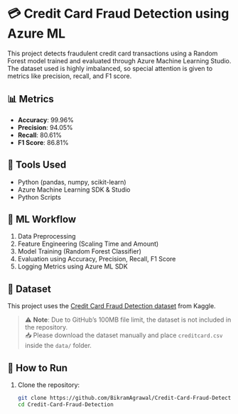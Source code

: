 
# 💳 Credit Card Fraud Detection using Azure ML

This project detects fraudulent credit card transactions using a Random Forest model trained and evaluated through Azure Machine Learning Studio. The dataset used is highly imbalanced, so special attention is given to metrics like precision, recall, and F1 score.

## 📊 Metrics

- **Accuracy**: 99.96%  
- **Precision**: 94.05%  
- **Recall**: 80.61%  
- **F1 Score**: 86.81%  

## 🚀 Tools Used

- Python (pandas, numpy, scikit-learn)
- Azure Machine Learning SDK & Studio
- Python Scripts
  
## 🧠 ML Workflow

1. Data Preprocessing
2. Feature Engineering (Scaling Time and Amount)
3. Model Training (Random Forest Classifier)
4. Evaluation using Accuracy, Precision, Recall, F1 Score
5. Logging Metrics using Azure ML SDK

## 📁 Dataset

This project uses the [Credit Card Fraud Detection dataset](https://www.kaggle.com/datasets/mlg-ulb/creditcardfraud) from Kaggle.

> ⚠️ **Note**: Due to GitHub’s 100MB file limit, the dataset is not included in the repository.  
> 📥 Please download the dataset manually and place `creditcard.csv` inside the `data/` folder.

## 🔧 How to Run

1. Clone the repository:
   ```bash
   git clone https://github.com/BikramAgrawal/Credit-Card-Fraud-Detection.git
   cd Credit-Card-Fraud-Detection
